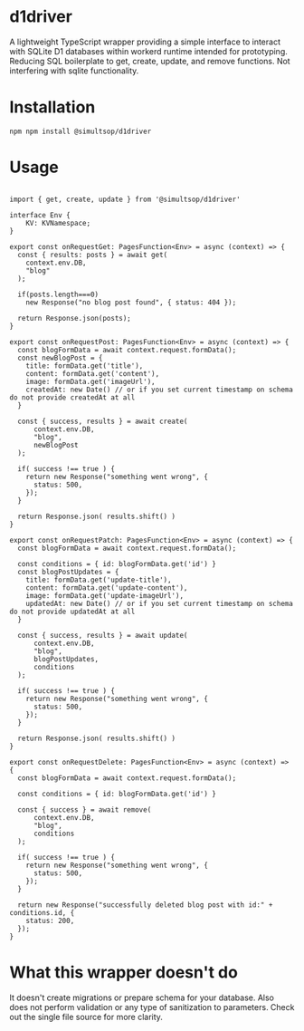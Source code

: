 # d1driver

A lightweight TypeScript wrapper providing a simple interface to interact with SQLite D1 databases within workerd runtime intended for prototyping. Reducing SQL boilerplate to get, create, update, and remove functions. Not interfering with sqlite functionality.

# Installation
```npm npm install @simultsop/d1driver```

# Usage
```node 

import { get, create, update } from '@simultsop/d1driver'

interface Env {
	KV: KVNamespace;
}

export const onRequestGet: PagesFunction<Env> = async (context) => {
  const { results: posts } = await get(
    context.env.DB,
    "blog"
  );

  if(posts.length===0)
    new Response("no blog post found", { status: 404 });

  return Response.json(posts);
}

export const onRequestPost: PagesFunction<Env> = async (context) => {
  const blogFormData = await context.request.formData();
  const newBlogPost = {
    title: formData.get('title'),
    content: formData.get('content'),
    image: formData.get('imageUrl'),
    createdAt: new Date() // or if you set current timestamp on schema do not provide createdAt at all
  }

  const { success, results } = await create(
      context.env.DB,
      "blog", 
      newBlogPost
  );

  if( success !== true ) {
    return new Response("something went wrong", {
      status: 500,
    });
  }

  return Response.json( results.shift() )
}

export const onRequestPatch: PagesFunction<Env> = async (context) => {
  const blogFormData = await context.request.formData();

  const conditions = { id: blogFormData.get('id') }
  const blogPostUpdates = {
    title: formData.get('update-title'),
    content: formData.get('update-content'),
    image: formData.get('update-imageUrl'),
    updatedAt: new Date() // or if you set current timestamp on schema do not provide updatedAt at all
  }

  const { success, results } = await update(
      context.env.DB,
      "blog", 
      blogPostUpdates,
      conditions
  );

  if( success !== true ) {
    return new Response("something went wrong", {
      status: 500,
    });
  }

  return Response.json( results.shift() )
}

export const onRequestDelete: PagesFunction<Env> = async (context) => {
  const blogFormData = await context.request.formData();

  const conditions = { id: blogFormData.get('id') }

  const { success } = await remove(
      context.env.DB,
      "blog", 
      conditions
  );

  if( success !== true ) {
    return new Response("something went wrong", {
      status: 500,
    });
  }

  return new Response("successfully deleted blog post with id:" + conditions.id, {
    status: 200,
  });
}
```

# What this wrapper doesn't do
It doesn't create migrations or prepare schema for your database. Also does not perform validation or any type of sanitization to parameters. Check out the single file source for more clarity.
